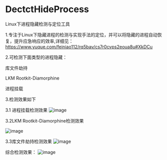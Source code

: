# DectctHideProcess
Linux下进程隐藏检测与定位工具

1.专注于Linux下隐藏进程的检测与实现手法的定位，并可以将隐藏的进程自动恢复，提升应急响应的效率,详细见：https://www.yuque.com/feiniao112/rq5bav/cs7r0cvps2eoua8u#XkDCu

2.可检测下面类型的进程隐藏：
  
  库文件劫持
  
  LKM Rootkit-Diamorphine
  
  进程挂载
  
3.检测效果如下

  3.1 进程挂载检测效果
![image](https://github.com/user-attachments/assets/3b5fcd52-f9ca-41a5-be20-3f514e15571c)


  3.2LKM Rootkit-Diamorphine检测效果

![image](https://github.com/user-attachments/assets/a2ffc2cf-b3dd-4a04-97ec-7165a7dbf894)


  3.3库文件劫持检测效果
![image](https://github.com/user-attachments/assets/9871617b-41be-414a-ac9b-0df5dd6fd463)



综合检测效果：
![image](https://github.com/user-attachments/assets/c861f501-4715-4963-b549-2e7a69d9b957)
